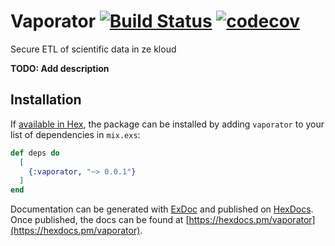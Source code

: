 # Vaporator [![Build Status](https://travis-ci.org/lowlandresearch/vaporator.svg?branch=master)](https://travis-ci.org/lowlandresearch/vaporator) [![codecov](https://codecov.io/gh/lowlandresearch/vaporator/branch/master/graph/badge.svg)](https://codecov.io/gh/lowlandresearch/vaporator)

Secure ETL of scientific data in ze kloud

**TODO: Add description**

## Installation

If [available in Hex](https://hex.pm/docs/publish), the package can be installed
by adding `vaporator` to your list of dependencies in `mix.exs`:

```elixir
def deps do
  [
    {:vaporator, "~> 0.0.1"}
  ]
end
```

Documentation can be generated with [ExDoc](https://github.com/elixir-lang/ex_doc)
and published on [HexDocs](https://hexdocs.pm). Once published, the docs can
be found at [https://hexdocs.pm/vaporator](https://hexdocs.pm/vaporator).

